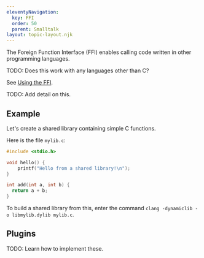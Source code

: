 ```yaml
---
eleventyNavigation:
  key: FFI
  order: 50
  parent: Smalltalk
layout: topic-layout.njk
---
```


The Foreign Function Interface (FFI) enables
calling code written in other programming languages.

TODO: Does this work with any languages other than C?

See <a href="https://itchyeyes.net/articles/cuis-smalltalk.html"
target="_blank">Using the FFI</a>.

TODO: Add detail on this.

## Example

Let's create a shared library containing simple C functions.

Here is the file `mylib.c`:

```c
#include <stdio.h>

void hello() {
    printf("Hello from a shared library!\n");
}

int add(int a, int b) {
  return a + b;
}
```

To build a shared library from this, enter the command
`clang -dynamiclib -o libmylib.dylib mylib.c`.

## Plugins

TODO: Learn how to implement these.
